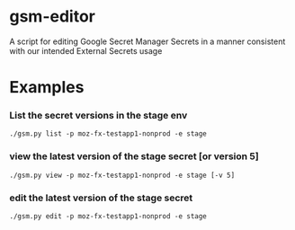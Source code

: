 # gsm-editor
A script for editing Google Secret Manager Secrets in a manner consistent with our intended External Secrets usage

# Examples

### List the secret versions in the stage env
`./gsm.py list -p moz-fx-testapp1-nonprod -e stage`

### view the latest version of the stage secret [or version 5]
`./gsm.py view -p moz-fx-testapp1-nonprod -e stage [-v 5]`

### edit the latest version of the stage secret
`./gsm.py edit -p moz-fx-testapp1-nonprod -e stage`
